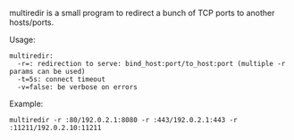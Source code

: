 multiredir is a small program to redirect a bunch of TCP ports to another
hosts/ports.

Usage:

	multiredir:
	  -r=: redirection to serve: bind_host:port/to_host:port (multiple -r params can be used)
	  -t=5s: connect timeout
	  -v=false: be verbose on errors

Example:

	multiredir -r :80/192.0.2.1:8080 -r :443/192.0.2.1:443 -r :11211/192.0.2.10:11211
